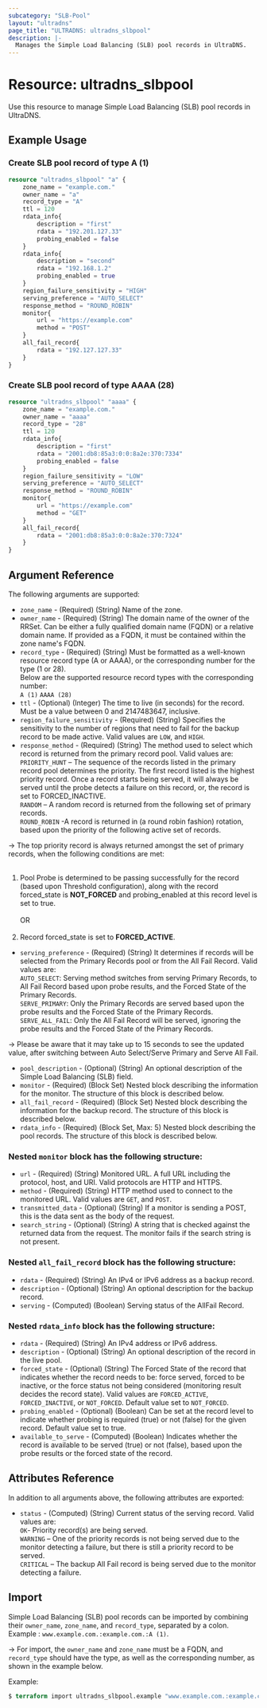 ```yaml
---
subcategory: "SLB-Pool"
layout: "ultradns"
page_title: "ULTRADNS: ultradns_slbpool"
description: |-
  Manages the Simple Load Balancing (SLB) pool records in UltraDNS.
---
```


# Resource: ultradns_slbpool

Use this resource to manage Simple Load Balancing (SLB) pool records in UltraDNS.

## Example Usage

### Create SLB pool record of type A (1)

```terraform
resource "ultradns_slbpool" "a" {
    zone_name = "example.com."
    owner_name = "a"
    record_type = "A"
    ttl = 120
    rdata_info{
        description = "first"
        rdata = "192.201.127.33"
        probing_enabled = false
    }
    rdata_info{
        description = "second"
        rdata = "192.168.1.2"
        probing_enabled = true
    }
    region_failure_sensitivity = "HIGH"
    serving_preference = "AUTO_SELECT"
    response_method = "ROUND_ROBIN"
    monitor{
        url = "https://example.com"
        method = "POST"
    }
    all_fail_record{
        rdata = "192.127.127.33"
    }
}
```

### Create SLB pool record of type AAAA (28)

```terraform
resource "ultradns_slbpool" "aaaa" {
    zone_name = "example.com."
    owner_name = "aaaa"
    record_type = "28"
    ttl = 120
    rdata_info{
        description = "first"
        rdata = "2001:db8:85a3:0:0:8a2e:370:7334"
        probing_enabled = false
    }
    region_failure_sensitivity = "LOW"
    serving_preference = "AUTO_SELECT"
    response_method = "ROUND_ROBIN"
    monitor{
        url = "https://example.com"
        method = "GET"
    }
    all_fail_record{
        rdata = "2001:db8:85a3:0:0:8a2e:370:7324"
    }
}
```

## Argument Reference

The following arguments are supported:

* `zone_name` - (Required) (String) Name of the zone.
* `owner_name` - (Required) (String) The domain name of the owner of the RRSet. Can be either a fully qualified domain name (FQDN) or a relative domain name. If provided as a FQDN, it must be contained within the zone name's FQDN.
* `record_type` - (Required) (String) Must be formatted as a well-known resource record type (A or AAAA), or the corresponding number for the type (1 or 28).<br/>
Below are the supported resource record types with the corresponding number:<br/>
`A (1)`
`AAAA (28)`
* `ttl` - (Optional) (Integer) The time to live (in seconds) for the record. Must be a value between 0 and 2147483647, inclusive.
* `region_failure_sensitivity` - (Required) (String) Specifies the sensitivity to the number of regions that need to fail for the backup record to be made active. Valid values are `LOW`, and `HIGH`.
* `response_method` - (Required) (String) The method used to select which record is returned from the primary record pool. Valid values are:</br>
`PRIORITY_HUNT` – The sequence of the records listed in the primary record pool determines the priority. The first record listed is the highest priority record. Once a record starts being served, it will always be served until the probe detects a failure on this record, or, the record is set to FORCED_INACTIVE.</br>
`RANDOM` – A random record is returned from the following set of primary records.</br>
`ROUND_ROBIN` -A record is returned in (a round robin fashion) rotation, based upon the priority of the following active set of records.


-> The top priority record is always returned amongst the set of primary records, when the following conditions are met:</br></br>
1)  Pool Probe is determined to be passing successfully for the record (based upon Threshold configuration), along with the record forced_state is **NOT_FORCED** and probing_enabled at this record level is set to true.</br></br>OR</br></br>
2)  Record forced_state is set to **FORCED_ACTIVE**.

* `serving_preference` - (Required) (String) It determines if records will be selected from the Primary Records pool or from the All Fail Record. Valid values are:</br>
`AUTO_SELECT`: Serving method switches from serving Primary Records, to All Fail Record based upon probe results, and the Forced State of the Primary Records.</br>
`SERVE_PRIMARY`: Only the Primary Records are served based upon the probe results and the Forced State of the Primary Records.</br>
`SERVE_ALL_FAIL`: Only the All Fail Record will be served, ignoring the probe results and the Forced State of the Primary Records.


-> Please be aware that it may take up to 15 seconds to see the updated value, after switching between Auto Select/Serve Primary and Serve All Fail.


* `pool_description` - (Optional) (String) An optional description of the Simple Load Balancing (SLB) field.
* `monitor` - (Required) (Block Set) Nested block describing the information for the monitor. The structure of this block is described below.
* `all_fail_record` - (Required) (Block Set) Nested block describing the information for the backup record. The structure of this block is described below.
* `rdata_info` - (Required) (Block Set, Max: 5) Nested block describing the pool records. The structure of this block is described below.


### Nested `monitor` block has the following structure:

* `url` - (Required) (String) Monitored URL. A full URL including the protocol, host, and URI. Valid protocols are HTTP and HTTPS.
* `method` - (Required) (String) HTTP method used to connect to the monitored URL. Valid values are `GET`, and `POST`.
* `transmitted_data` - (Optional) (String) If a monitor is sending a POST, this is the data sent as the body of the request.
* `search_string` - (Optional) (String) A string that is checked against the returned data from the request. The monitor fails if the search string is not present.

### Nested `all_fail_record` block has the following structure:

* `rdata` - (Required) (String) An IPv4 or IPv6 address as a backup record.
* `description` - (Optional) (String) An optional description for the backup record.
* `serving` - (Computed) (Boolean) Serving status of the AllFail Record.

### Nested `rdata_info` block has the following structure:

* `rdata` - (Required) (String) An IPv4 address or IPv6 address.
* `description` - (Optional) (String) An optional description of the record in the live pool.
* `forced_state` - (Optional) (String) The Forced State of the record that indicates whether the record needs to be: force served, forced to be inactive, or the force status not being considered (monitoring result decides the record state). Valid values are `FORCED_ACTIVE`, `FORCED_INACTIVE`, or `NOT_FORCED`. Default value set to `NOT_FORCED`.
* `probing_enabled` - (Optional) (Boolean) Can be set at the record level to indicate whether probing is required (true) or not (false) for the given record. Default value set to true.
* `available_to_serve` - (Computed) (Boolean) Indicates whether the record is available to be served (true) or not (false), based upon the probe results or the forced state of the record.

## Attributes Reference

In addition to all arguments above, the following attributes are exported:

* `status` - (Computed) (String)  Current status of the serving record. Valid values are:</br>
`OK`- Priority record(s) are being served.</br>
`WARNING` – One of the priority records is not being served due to the monitor detecting a failure, but there is still a priority record to be served.</br>
`CRITICAL` – The backup All Fail record is being served due to the monitor detecting a failure.

## Import

Simple Load Balancing (SLB) pool records can be imported by combining their `owner_name`, `zone_name`, and `record_type`, separated by a colon.<br/>
Example : `www.example.com.:example.com.:A (1)`.


-> For import, the `owner_name` and `zone_name` must be a FQDN, and `record_type` should have the type, as well as the corresponding number, as shown in the example below.

Example:
```terraform
$ terraform import ultradns_slbpool.example "www.example.com.:example.com.:A (1)" 
```